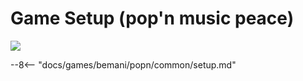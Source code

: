 # Game Setup (pop'n music peace)
<img class="header-logo" src="/img/bemani/popn/peace/logo.png">

--8<-- "docs/games/bemani/popn/common/setup.md"